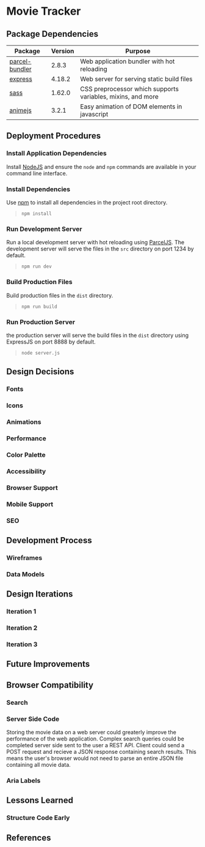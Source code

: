# Movie Tracker
<!-- (table might look a bit strange if not rendered in markdown) -->
## Package Dependencies
| Package  | Version | Purpose |
| -------- | ------- | --------|
| [parcel-bundler](https://www.npmjs.com/package/parcel) | 2.8.3 | Web application bundler with hot reloading |
| [express](https://www.npmjs.com/package/express) | 4.18.2 | Web server for serving static build files |
| [sass](https://www.npmjs.com/package/sass)  | 1.62.0 | CSS preprocessor which supports variables, mixins, and more | 
| [animejs](https://www.npmjs.com/package/animejs) | 3.2.1  | Easy animation of DOM elements in javascript | 

## Deployment Procedures

### Install Application Dependencies
Install [NodeJS](https://nodejs.org/en/) and ensure the `node` and `npm` commands are available in your command line interface. 

### Install Dependencies
Use [npm](https://www.npmjs.com/) to install all dependencies in the project root directory.
> `npm install`

### Run Development Server
Run a local development server with hot reloading using [ParcelJS](https://parceljs.org/). The development server will serve the files in the `src` directory on port 1234 by default.
> `npm run dev`

### Build Production Files
Build production files in the `dist` directory.
> `npm run build`

### Run Production Server
the production server will serve the build files in the `dist` directory using ExpressJS on port 8888 by default.
> `node server.js`

## Design Decisions
### Fonts
### Icons
### Animations
### Performance
### Color Palette
### Accessibility
### Browser Support
### Mobile Support
### SEO

## Development Process
### Wireframes
### Data Models

## Design Iterations
### Iteration 1
### Iteration 2
### Iteration 3

## Future Improvements

## Browser Compatibility

### Search

### Server Side Code
Storing the movie data on a web server could greaterly improve the performance of the web application. Complex search queries could be completed server side sent to the user a REST API. Client could send a POST request and recieve a JSON response containing search results. This means the user's browser would not need to parse an entire JSON file containing all movie data.

### Aria Labels

## Lessons Learned

### Structure Code Early

## References
